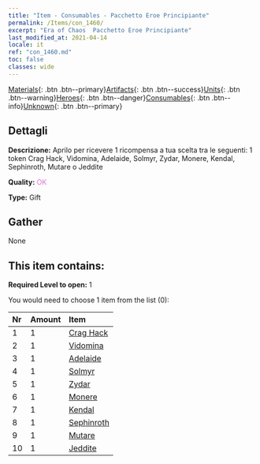 ```yaml
---
title: "Item - Consumables - Pacchetto Eroe Principiante"
permalink: /Items/con_1460/
excerpt: "Era of Chaos  Pacchetto Eroe Principiante"
last_modified_at: 2021-04-14
locale: it
ref: "con_1460.md"
toc: false
classes: wide
---
```

 [Materials](/it/Items/){: .btn .btn--primary}[Artifacts](/it/Items/Artifacts/){: .btn .btn--success}[Units](/it/Items/Units/){: .btn .btn--warning}[Heroes](/it/Items/Heroes/){: .btn .btn--danger}[Consumables](/it/Items/Consumables/){: .btn .btn--info}[Unknown](/it/Items/Unknown/){: .btn .btn--primary}

## Dettagli
 **Descrizione:** Aprilo per ricevere 1 ricompensa a tua scelta tra le seguenti: 1 token Crag Hack, Vidomina, Adelaide, Solmyr, Zydar, Monere, Kendal, Sephinroth, Mutare o Jeddite

 **Quality:** <span style="color: #DA70D6">OK</span>

 **Type:** Gift

## Gather

  None

## This item contains:

 **Required Level to open:** 1

 You would need to choose 1 item from the list (0):

  | Nr | Amount |     Item    |
  |:---|:-------|:------------|
  | 1 | 1 | [Crag Hack](/it/Items/her_375/) | 
  | 2 | 1 | [Vidomina](/it/Items/her_372/) | 
  | 3 | 1 | [Adelaide](/it/Items/her_359/) | 
  | 4 | 1 | [Solmyr](/it/Items/her_386/) | 
  | 5 | 1 | [Zydar](/it/Items/her_385/) | 
  | 6 | 1 | [Monere](/it/Items/her_379/) | 
  | 7 | 1 | [Kendal](/it/Items/her_363/) | 
  | 8 | 1 | [Sephinroth](/it/Items/her_392/) | 
  | 9 | 1 | [Mutare](/it/Items/her_389/) | 
  | 10 | 1 | [Jeddite](/it/Items/her_391/) | 
